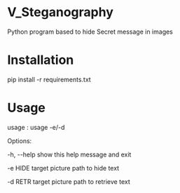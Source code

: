# V_Steganography
Python program based to hide Secret message in images

# Installation
pip install -r requirements.txt

# Usage
usage : usage -e/-d <target file>

Options:

  -h, --help  show this help message and exit
  
  -e HIDE     target picture path to hide text
  
  -d RETR     target picture path to retrieve text
